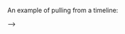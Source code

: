 <!-- ---
layout: post
title: a post with twitter
date: 2020-09-28 11:12:00-0400
description: an example of a blog post with twitter
---
A sample blog page that demonstrates the inclusion of Tweets/Timelines/etc.

# Tweet
An example of displaying a tweet:
<!-- {% twitter https://twitter.com/rubygems/status/518821243320287232 %} -->

<!-- # Timeline -->
An example of pulling from a timeline:
<!-- {% twitter https://twitter.com/jekyllrb maxwidth=500 limit=3 %} -->

<!-- # Additional Details -->
<!-- For more details on using the plugin visit: [jekyll-twitter-plugin](https://github.com/rob-murray/jekyll-twitter-plugin){:target="\_blank"} --> -->
